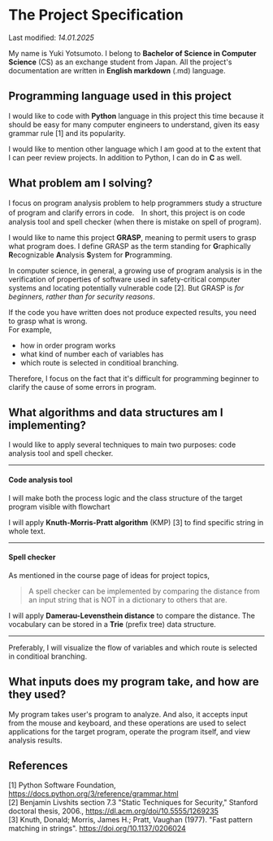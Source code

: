 # The Project Specification
Last modified: *14.01.2025*

My name is Yuki Yotsumoto. I belong to **Bachelor of Science in Computer Science** (CS) as an exchange student from Japan. All the project's documentation are written in **English markdown** (.md) language.

## Programming language used in this project
I would like to code with **Python** language in this project this time because it should be easy for many computer engineers to understand, given its easy grammar rule [1] and its popularity.

I would like to mention other language which I am good at to the extent that I can peer review projects. In addition to Python, I can do in **C** as well.

## What problem am I solving?
I focus on program analysis problem to help programmers study a structure of program and clarify errors in code.　In short, this project is on code analysis tool and spell checker (when there is mistake on spell of program).

I would like to name this project **GRASP**, meaning to permit users to grasp what program does.
I define GRASP as the term standing for 
**G**raphically **R**ecognizable **A**nalysis **S**ystem for **P**rogramming.

In computer science, in general, a growing use of program analysis is in the verification of properties of software used in safety-critical computer systems and locating potentially vulnerable code [2]. But GRASP is *for beginners, rather than for security reasons*.

If the code you have written does not produce expected results, you need to grasp what is wrong.  
For example,  
- how in order program works
- what kind of number each of variables has
- which route is selected in conditioal branching.

Therefore, I focus on the fact that it's difficult for programming beginner to clarify the cause of some errors in program. 

## What algorithms and data structures am I implementing?
I would like to apply several techniques to main two purposes: code analysis tool and spell checker.  

---
#### **Code analysis tool**
I will make both the process logic and the class structure of the target program visible with flowchart

I will apply **Knuth-Morris-Pratt algorithm** (KMP) [3] to find specific string in whole text.  

---

#### **Spell checker**
As mentioned in the course page of ideas for project topics, 
> A spell checker can be implemented by comparing the distance from an input string that is NOT in a dictionary to others that are.  

I will apply **Damerau-Levensthein distance** to compare the distance. The vocabulary can be stored in a **Trie** (prefix tree) data structure.

---
Preferably, I will visualize the flow of variables and which route is selected in conditioal branching.

## What inputs does my program take, and how are they used?
My program takes user's program to analyze. And also, it accepts input from the mouse and keyboard, and these operations are used to select applications for the target program, operate the program itself, and view analysis results.

## References
[1] Python Software Foundation, https://docs.python.org/3/reference/grammar.html  
[2] Benjamin Livshits section 7.3 "Static Techniques for Security," Stanford doctoral thesis, 2006., https://dl.acm.org/doi/10.5555/1269235  
[3] Knuth, Donald; Morris, James H.; Pratt, Vaughan (1977). "Fast pattern matching in strings".
https://doi.org/10.1137/0206024